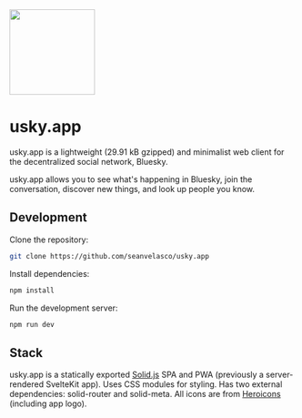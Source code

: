 <img src="https://usky.app/usky.svg" width="150" >

# usky.app

usky.app is a lightweight (29.91 kB gzipped) and minimalist web client for the decentralized social network, Bluesky.

usky.app allows you to see what's happening in Bluesky, join the conversation, discover new things, and look up people you know.

## Development

Clone the repository:

```bash
git clone https://github.com/seanvelasco/usky.app
```

Install dependencies:

```bash
npm install
```

Run the development server:

```bash
npm run dev
```

## Stack

usky.app is a statically exported [Solid.js](https://www.solidjs.com/) SPA and PWA (previously a server-rendered SvelteKit app). Uses CSS modules for styling. Has two external dependencies: solid-router and solid-meta. All icons are from [Heroicons](https://heroicons.com/) (including app logo).

